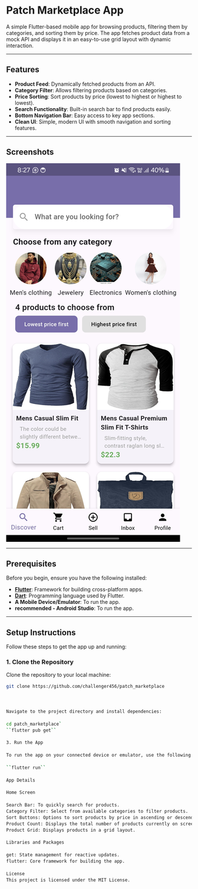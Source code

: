 # Patch Marketplace App

A simple Flutter-based mobile app for browsing products, filtering them by categories, and sorting them by price. The app fetches product data from a mock API and displays it in an easy-to-use grid layout with dynamic interaction.

---

## Features

- **Product Feed**: Dynamically fetched products from an API.
- **Category Filter**: Allows filtering products based on categories.
- **Price Sorting**: Sort products by price (lowest to highest or highest to lowest).
- **Search Functionality**: Built-in search bar to find products easily.
- **Bottom Navigation Bar**: Easy access to key app sections.
- **Clean UI**: Simple, modern UI with smooth navigation and sorting features.

---

## Screenshots

![Home Screen](assets/Screenshot_20241216_202714.jpg)

---

## Prerequisites

Before you begin, ensure you have the following installed:

- **[Flutter](https://flutter.dev/docs/get-started/install)**: Framework for building cross-platform apps.
- **[Dart](https://dart.dev/get-dart)**: Programming language used by Flutter.
- **A Mobile Device/Emulator**: To run the app.
- **recommended - Android Studio**: To run the app.

---

## Setup Instructions

Follow these steps to get the app up and running:

### 1. Clone the Repository

Clone the repository to your local machine:

```bash
git clone https://github.com/challenger456/patch_marketplace



Navigate to the project directory and install dependencies:

cd patch_marketplace`
``flutter pub get``

3. Run the App

To run the app on your connected device or emulator, use the following command

``flutter run``

App Details

Home Screen

Search Bar: To quickly search for products.
Category Filter: Select from available categories to filter products.
Sort Buttons: Options to sort products by price in ascending or descending order.
Product Count: Displays the total number of products currently on screen.
Product Grid: Displays products in a grid layout.

Libraries and Packages

get: State management for reactive updates.
flutter: Core framework for building the app.

License
This project is licensed under the MIT License.
